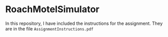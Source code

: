 # RoachMotelSimulator
In this repository, I have included the instructions for the assignment. They are in the file `AssignmentInstructions.pdf`
